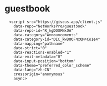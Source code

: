 # guestbook

<script src="https://giscus.app/client.js"
        data-repo="NetWorksPro/GuestBook"
        data-repo-id="R_kgDOOFNxOA"
        data-category="Announcements"
        data-category-id="DIC_kwDOOFNxOM4Co1e4"
        data-mapping="pathname"
        data-strict="0"
        data-reactions-enabled="1"
        data-emit-metadata="0"
        data-input-position="bottom"
        data-theme="catppuccin_latte"
        data-lang="zh-CN"
        crossorigin="anonymous"
        async>
</script>
    
<!-- https://utteranc.es/ -->
    
<script src="https://utteranc.es/client.js"
        repo="NetWorksPro/guestbook"
        issue-term="pathname"
        theme="preferred-color-scheme"
        crossorigin="anonymous"
        async>
</script>

<!--giscus评论插件-->
<!--https://github.com/settings/installations/47603379-->

      <script src="https://giscus.app/client.js"
        data-repo="NetWorksPro/guestbook"
        data-repo-id="R_kgDOOFNxOA"
        data-category="Announcements"
        data-category-id="DIC_kwDOOFNxOM4Co1e4"
        data-mapping="pathname"
        data-strict="0"
        data-reactions-enabled="1"
        data-emit-metadata="0"
        data-input-position="bottom"
        data-theme="preferred_color_scheme"
        data-lang="zh-CN"
        crossorigin="anonymous"
        async>
</script>      
